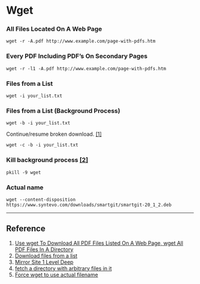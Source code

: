 # Wget

### All Files Located On A Web Page
```
wget -r -A.pdf http://www.example.com/page-with-pdfs.htm
```

### Every PDF Including PDF’s On Secondary Pages
```
wget -r -l1 -A.pdf http://www.example.com/page-with-pdfs.htm
```

### Files from a List
```
wget -i your_list.txt
```

### Files from a List (Background Process)
```
wget -b -i your_list.txt
```
Continue/resume broken download. [[1]](https://www.cyberciti.biz/tips/wget-resume-broken-download.html) 
```
wget -c -b -i your_list.txt
```

### Kill background process [[2]](https://stackoverflow.com/a/3410742/4874355)
```
pkill -9 wget
```

### Actual name
```
wget --content-disposition https://www.syntevo.com/downloads/smartgit/smartgit-20_1_2.deb
```

---
## Reference
1. [Use wget To Download All PDF Files Listed On A Web Page, wget All PDF Files In A Directory](https://www.question-defense.com/2010/12/22/use-wget-to-download-all-pdf-files-listed-on-a-web-page-wget-all-pdf-files-in-a-directory)
1. [Download files from a list](http://askubuntu.com/questions/103623/download-files-from-a-list)
1. [Mirror Site 1 Level Deep](https://superuser.com/questions/341960/how-do-you-use-wget-to-mirror-a-site-1-level-deep-recovering-js-css-resources)
1. [fetch a directory with arbitrary files in it](https://stackoverflow.com/questions/273743/using-wget-to-recursively-fetch-a-directory-with-arbitrary-files-in-it)
1. [Force wget to use actual filename](https://askubuntu.com/questions/77711/force-wget-to-use-actual-filename)
